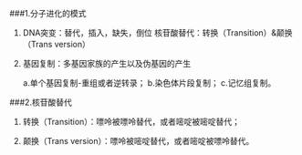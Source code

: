 ###1.分子进化的模式

1. DNA突变：替代，插入，缺失，倒位
核苷酸替代：转换（Transition）&颠换（Trans version）

2. 基因复制：多基因家族的产生以及伪基因的产生

    a.单个基因复制-重组或者逆转录；
    b.染色体片段复制；
    c.记忆组复制。
    
###2.核苷酸替代

1. 转换（Transition）：嘌呤被嘌呤替代，或者嘧啶被嘧啶替代；

2. 颠换（Trans version）：嘌呤被嘧啶替代，或者嘧啶被嘌呤替代。